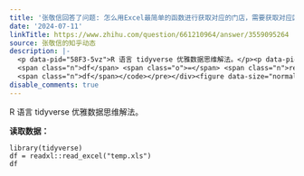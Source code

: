 ```yaml
---
title: '张敬信回答了问题: 怎么用Excel最简单的函数进行获取对应的门店，需要获取对应区域的销售前几名的店铺名称？'
date: '2024-07-11'
linkTitle: https://www.zhihu.com/question/661210964/answer/3559095264
source: 张敬信的知乎动态
description: |-
  <p data-pid="58F3-5vz">R 语言 tidyverse 优雅数据思维解法。</p><p data-pid="obxyTFtz"><b>读取数据：</b></p><div class="highlight"><pre><code class="language-ada"><span class="n">library</span><span class="p">(</span><span class="n">tidyverse</span><span class="p">)</span>
  <span class="n">df</span> <span class="o">=</span> <span class="n">readxl</span><span class="p">::</span><span class="n">read_excel</span><span class="p">(</span><span class="s">"temp.xls"</span><span class="p">)</span>
  <span class="n">df</span></code></pre></div><figure data-size="normal"><img src="https://pic1.zhimg.com/v2-4e93c ...
disable_comments: true
---
```

<p data-pid="58F3-5vz">R 语言 tidyverse 优雅数据思维解法。</p><p data-pid="obxyTFtz"><b>读取数据：</b></p><div class="highlight"><pre><code class="language-ada"><span class="n">library</span><span class="p">(</span><span class="n">tidyverse</span><span class="p">)</span>
<span class="n">df</span> <span class="o">=</span> <span class="n">readxl</span><span class="p">::</span><span class="n">read_excel</span><span class="p">(</span><span class="s">"temp.xls"</span><span class="p">)</span>
<span class="n">df</span></code></pre></div><figure data-size="normal"><img src="https://pic1.zhimg.com/v2-4e93c ...